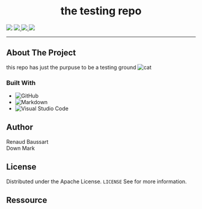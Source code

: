 
<h1 align="center">the testing repo</h1>
<p> 
    <img src='https://img.shields.io/badge/Mail-Renaud.Baussart%40proton.me-purple'>
    <a href='https://www.linkedin.com/in/renaud-baussart-278b362bb/'>
        <img src='https://img.shields.io/badge/linkedin-blue'>
    </a>
    <a href='https://twitter.com/RenaudBaussart'>
        <img src='https://img.shields.io/badge/Twitter%20%2F%20X-grey'>
    </a>
    <a href='https://github.com/RenaudBaussart/Memo-CheatSheet'>
        <img src='https://img.shields.io/badge/My%20cheat%20sheet-lightyellow'>
        </a>
</p>

---

## About The Project

this repo has just the purpuse to be a testing ground
![cat](https://www.wfla.com/wp-content/uploads/sites/71/2023/05/GettyImages-1389862392.jpg?w=2560&h=1440&crop=1)

### Built With

- ![GitHub](https://img.shields.io/badge/github-%23121011.svg?style=for-the-badge&logo=github&logoColor=white)
- ![Markdown](https://img.shields.io/badge/markdown-%23000000.svg?style=for-the-badge&logo=markdown&logoColor=white)
- ![Visual Studio Code](https://img.shields.io/badge/Visual%20Studio%20Code-0078d7.svg?style=for-the-badge&logo=visual-studio-code&logoColor=white)

## Author
Renaud Baussart  
Down Mark
## License

Distributed under the Apache License. `LICENSE` See for more information.

## Ressource
